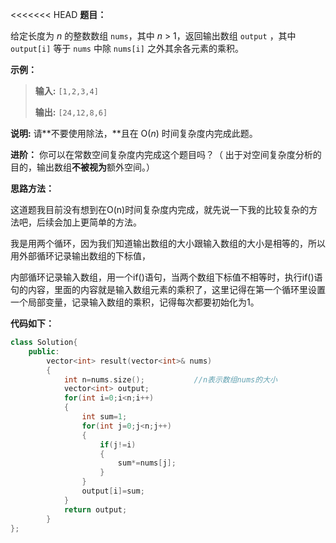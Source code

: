 <<<<<<< HEAD
**题目：**

给定长度为 *n* 的整数数组 `nums`，其中 *n* > 1，返回输出数组 `output` ，其中 `output[i]` 等于 `nums` 中除 `nums[i]` 之外其余各元素的乘积。

**示例：**

> **输入:** `[1,2,3,4]`
>
> **输出:** `[24,12,8,6]`

**说明:** 请**不要使用除法，**且在 O(*n*) 时间复杂度内完成此题。

**进阶：**
你可以在常数空间复杂度内完成这个题目吗？（ 出于对空间复杂度分析的目的，输出数组**不被视为**额外空间。）

**思路方法：**

这道题我目前没有想到在O(n)时间复杂度内完成，就先说一下我的比较复杂的方法吧，后续会加上更简单的方法。

我是用两个循环，因为我们知道输出数组的大小跟输入数组的大小是相等的，所以用外部循环记录输出数组的下标值，

内部循环记录输入数组，用一个if()语句，当两个数组下标值不相等时，执行if()语句的内容，里面的内容就是输入数组元素的乘积了，这里记得在第一个循环里设置一个局部变量，记录输入数组的乘积，记得每次都要初始化为1。

**代码如下：**

```cpp
class Solution{
	public:
		vector<int> result(vector<int>& nums)
		{
			int n=nums.size();           //n表示数组nums的大小
			vector<int> output;
			for(int i=0;i<n;i++)
			{
				int sum=1;
				for(int j=0;j<n;j++)
				{
					if(j!=i)
					{
						sum*=nums[j];
					}
				}
				output[i]=sum;
			}
			return output;
		}
}; 
```
